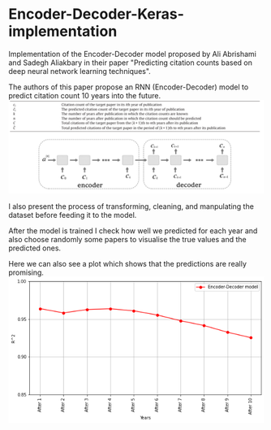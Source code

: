 # Encoder-Decoder-Keras-implementation

Implementation of the Encoder-Decoder model proposed by Ali Abrishami and Sadegh Aliakbary in their paper "Predicting citation counts based on deep neural network learning techniques".

The authors of this paper propose an RNN (Encoder-Decoder) model to predict citation count 10 years into the future.
![Screenshot](ProposedModel.png)

I also present the process of transforming, cleaning, and manpulating the dataset before feeding it to the model.

After the model is trained I check how well we predicted for each year and also choose randomly some papers to visualise the true values and the predicted ones.

Here we can also see a plot which shows that the predictions are really promising.
![Screenshot](RNN.png)